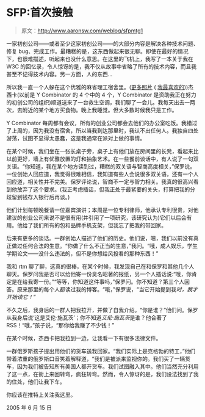 # SFP:首次接触

> 原文：<http://www.aaronsw.com/weblog/sfpmtg1>

一家初创公司——或者至少这家初创公司——的大部分内容是解决各种技术问题、修复 bug、完成工作。最糟糕的是，这东西做起来很无聊。即使在最好的情况下，也很难描述，听起来也没什么意思。在这里的飞机上，我写了一本关于我在 W3C 的回忆录，令人惊讶的是，我不仅从故事中省略了所有的技术内容，而且我甚至不记得技术内容。另一方面，人的东西…

所以我一直一个人躲在这个优雅的麻省理工宿舍里。([更多照片](http://www.figure-ground.com/travel/image.php?simmons) ( [我最喜欢的](http://www.figure-ground.com/travel/image.php?simmons/0029)))杰西卡(以前是 Y Combinator 的 4 个中的 4 个，Y Combinator 是资助我正在努力的初创公司的组织)顺道送来了一台救生空调，我们聊了一会儿。我每天出去一两次，去附近的某个地方买食物。晚上我睡觉。但大多数时候我只是工作。

Y Combinator 每周都有会议，所有的创业公司都会去他们的办公室吃饭。我错过了上周的，因为我没有宿舍，所以当我到达那里时，我认不出任何人。我独自四处游荡，试图不显得太愚蠢，这是我通常在派对上做的事情。

在某个时候，我们坐在一张长桌子旁，桌子上有他们放在房间里的长凳，看起来比以前更好，墙上有优雅放置的灯和抽象艺术。在一些餐前谈话中，有人说了一句双关语。“你知道，我在某个地方读到过，糟糕的双关语与智商高度相关，”保罗说。一位创始人回应道，我觉得很难相信，我知道有些人会说很多双关语，还有一个人回应道，相关性并不完美。保罗评论说，智商不一定与智力相关。我真的很高兴看到他放弃了这个要求。(我正考虑插话，但我正处于最紧要的关头，打算把我的分歧留到钱存入银行后再谈。)

他们计划每顿晚餐请一位嘉宾演讲；本周是一位专利律师，他承认专利很贵，对他建议的创业公司来说不是很有用(并引用了一项研究，该研究认为)它们以后会有用。他给了我们所有的包和品牌手机支架，但我忘了把我的带回家。

后来有更多的谈话。一群创始人描述了他们的历史。他们说，嗯，我们以前没有真正做过任何合法的生意。“你做了什么不正当的生意，”我问。“哦，成人娱乐，学生学期论文——没什么违法的，但不是你想给风投看的那种东西！”

我和 rtm 聊了聊，这真的很棒，在某个时候，我发现自己在和保罗和其他几个人聊天。保罗问我是否可以给他寄一份臭名昭著的报纸，另一个人插话说:“哦，你肯定是在给我寄一份。”“等等，你知道这件事吗，”保罗问。你不知道？第三个人回答。原来那里的每个人都读过我的博客。“哦，”保罗说，“当它开始提到我*时，我才开始读它！”*

不久之后，我身后的一群人把我拉开，并做了自我介绍。“你是谁？”他们问。保罗从我身后说‘这是艾伦·施瓦茨’；你不知道*艾伦·施瓦茨*是谁？他合著了 RSS！“哦，”孩子说，“那你给我赚了不少钱！”

在某个时候，杰西卡把我拉到一边，让我看一下有很多法律文件。

一群俄罗斯孩子提出用他们的货车送我回家。“我们实际上是克格勃的特工，”他们带着浓重的俄罗斯口音笑着解释道，“我们是被派来监视你的。我们买了一辆货车，因为我们被告知所有美国人都开货车。我们试图融入其中。他们当然充分利用了这一点，在街上来回转弯，疯狂转弯。然而，令人惊讶的是，我们设法找到了我的住处，他们让我下车。

你应该在推特上关注我这里。

2005 年 6 月 15 日